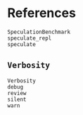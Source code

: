 
# References

```@docs
SpeculationBenchmark
speculate_repl
speculate
```

## `Verbosity`

```@docs
Verbosity
debug
review
silent
warn
```
